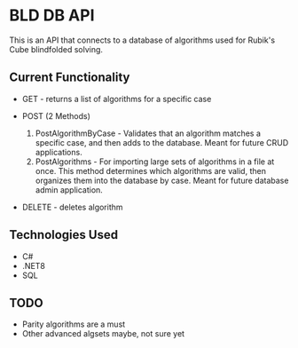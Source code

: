 # BLD DB API
This is an API that connects to a database of algorithms used for Rubik's Cube blindfolded solving.

## Current Functionality
* GET - returns a list of algorithms for a specific case
* POST (2 Methods)
  1.  PostAlgorithmByCase - Validates that an algorithm matches a specific case, and then adds to the database. Meant for future CRUD applications.
  2.  PostAlgorithms - For importing large sets of algorithms in a file at once. This method determines which algorithms are valid, then organizes them into the database by case. Meant for future database admin application.
     
* DELETE - deletes algorithm

## Technologies Used
* C#
* .NET8
* SQL

## TODO
* Parity algorithms are a must
* Other advanced algsets maybe, not sure yet
  
